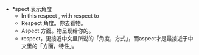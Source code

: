 - *spect 表示角度
  - In this respect , with respect to
  - Respect 角度。你去看物。
  - Aspect 方面。物呈现给你的。
  - respect，更接近中文里所说的「角度，方式」，而aspect才是最接近于中文里的「方面，特性」。
